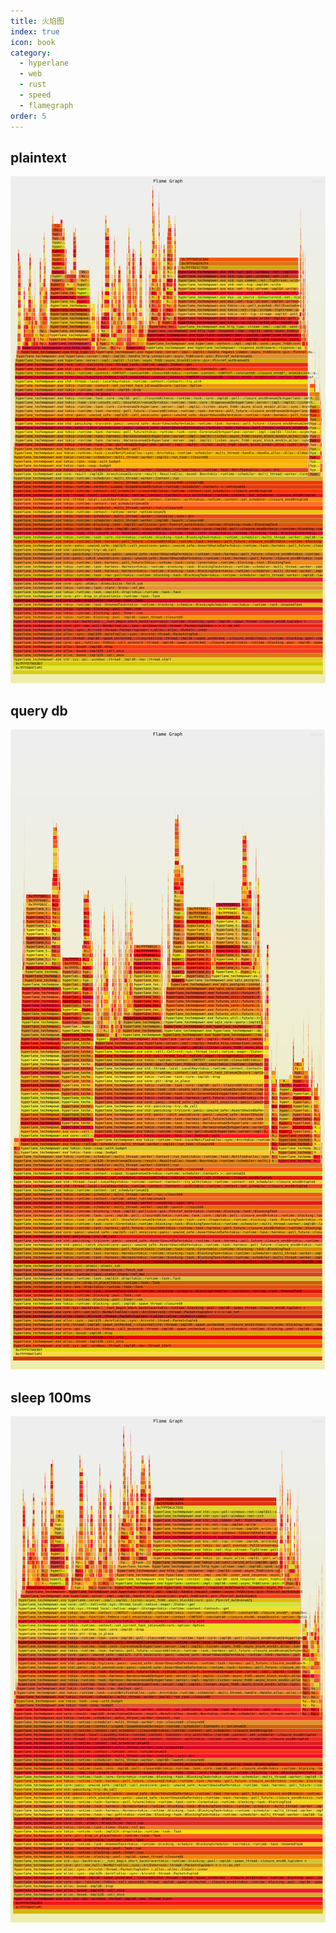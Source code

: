 ```yaml
---
title: 火焰图
index: true
icon: book
category:
  - hyperlane
  - web
  - rust
  - speed
  - flamegraph
order: 5
---
```


<Share colorful />

## plaintext

![](../img/flamegraph_plaintext.svg)

## query db

![](../img/flamegraph_db.svg)

## sleep 100ms

![](../img/flamegraph_sleep100.svg)
